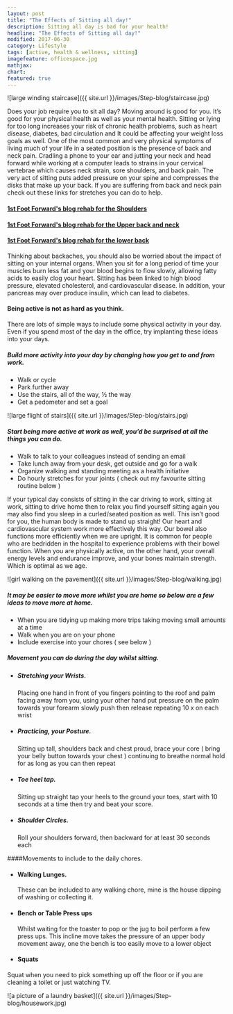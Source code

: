 ```yaml
---
layout: post
title: "The Effects of Sitting all day!"
description: Sitting all day is bad for your health!
headline: "The Effects of Sitting all day!"
modified: 2017-06-30
category: Lifestyle
tags: [active, health & wellness, sitting]
imagefeature: officespace.jpg
mathjax: 
chart:
featured: true
---
```


![large winding staircase]({{ site.url }}/images/Step-blog/staircase.jpg)

Does your job require you to sit all day? 
Moving around is good for you. It’s good for your physical health as well as your mental health.
Sitting or lying for too long increases your risk of chronic health problems, such as heart disease, diabetes, bad circulation and It could be affecting your weight loss goals as well. One of the most common and very physical symptoms of living much of your life in a seated position is the presence of back and neck pain. Cradling a phone to your ear and jutting your neck and head forward while working at a computer leads to strains in your cervical vertebrae which causes neck strain, sore shoulders, and back pain. The very act of sitting puts added pressure on your spine and compresses the disks that make up your back. If you are suffering from back and neck pain check out these links for stretches you can do to help.

####    [1st Foot Forward's blog rehab for the Shoulders](http://1stfootforward.co.nz/blog/rehab/shoulders/)

####	[1st Foot Forward's blog rehab for the Upper back and neck](http://1stfootforward.co.nz/blog/rehab/upper-back/)	

####	[1st Foot Forward's blog rehab for the lower back](http://1stfootforward.co.nz/blog/rehab/lower-back/)


 Thinking about backaches, you should also be worried about the impact of sitting on your internal organs. When you sit for a long period of time your muscles burn less fat and your blood begins to flow slowly, allowing fatty acids to easily clog your heart. Sitting has been linked to high blood pressure, elevated cholesterol, and cardiovascular disease. In addition, your pancreas may over produce insulin, which can lead to diabetes.


#### Being active is not as hard as you think.

There are lots of simple ways to include some physical activity in your day. Even if you spend most of the day in the office, try implanting these ideas into your days.

##### Build more activity into your day by changing how you get to and from work.

+	Walk or cycle 
+	Park further away
+	Use the stairs, all of the way, ½ the way
+	Get a pedometer and set a goal

![large flight of stairs]({{ site.url }}/images/Step-blog/stairs.jpg)


##### Start being more active at work as well, you’d be surprised at all the things you can do.

+	Walk to talk to your colleagues instead of sending an email
+	Take lunch away from your desk, get outside and go for a walk
+	Organize walking and standing meeting as a health initiative 
+	Do hourly stretches for your joints ( check out my favourite sitting routine below )

If your typical day consists of sitting in the car driving to work, sitting at work, sitting to drive home then to relax you find yourself sitting again you may also find you sleep in a curled/seated position as well. This isn’t good for you, the human body is made to stand up straight! Our heart and cardiovascular system work more effectively this way. Our bowel also functions more efficiently when we are upright. It is common for people who are bedridden in the hospital to experience problems with their bowel function. When you are physically active, on the other hand, your overall energy levels and endurance improve, and your bones maintain strength. Which is optimal as we age.

![girl walking on the pavement]({{ site.url }}/images/Step-blog/walking.jpg)

##### It may be easier to move more whilst you are home so below are a few ideas to move more at home.

+	When you are tidying up making more trips taking moving small amounts at a time
+	Walk when you are on your phone
+	Include exercise into your chores ( see below )





##### Movement you can do during the day whilst sitting.

+	##### Stretching your Wrists.

	Placing one hand in front of you fingers pointing to the roof and palm facing away from you, using your other hand put pressure on the palm towards your forearm  slowly push then release repeating 10 x on each wrist

+	##### Practicing, your Posture.

	Sitting up tall, shoulders back and chest proud, brace your core ( bring your belly button towards your chest ) continuing to breathe normal hold for as long as you can then repeat

+	##### Toe heel tap.

	Sitting up straight tap your heels to the ground your toes, start with 10 seconds at a time then try and beat your score.

+	##### Shoulder Circles.

	Roll your shoulders forward, then backward for at least 30 seconds each

####Movements to include to the daily chores.

+	#### Walking Lunges.

	These can be included to any walking chore, mine is the house dipping of washing or collecting it.

+	#### Bench or Table Press ups

	Whilst waiting for the toaster to pop or the jug to boil perform a few press ups. This incline move takes the pressure of an upper body movement away, one the bench is too easily move to a lower object

+	#### Squats

Squat when you need to pick something up off the floor or if you are cleaning a toilet or just watching TV. 



![a picture of a laundry basket]({{ site.url }}/images/Step-blog/housework.jpg)



